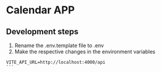 # Calendar APP

## Development steps

1. Rename the .env.template file to .env
2. Make the respective changes in the environment variables

````
VITE_API_URL=http://localhost:4000/api
```